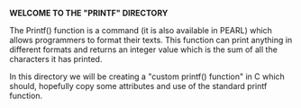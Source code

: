 **WELCOME TO THE "PRINTF" DIRECTORY**

The Printf() function is a command (it is also available in PEARL) which allows programmers to format their texts. This function can print anything in different formats and returns an integer value which is the sum of all the characters it has printed.


In this directory we will be creating a "custom printf() function" in C which should, hopefully copy some attributes and use of the standard printf function.
